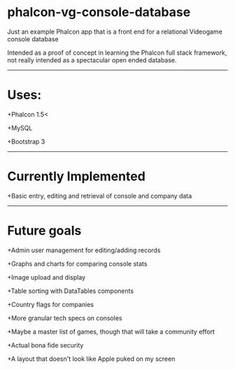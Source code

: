 phalcon-vg-console-database
===========================

Just an example Phalcon app that is a front end for a relational Videogame console database

Intended as a proof of concept in learning the Phalcon full stack framework, not really intended as a spectacular 
open ended database.
***
Uses:
===
+Phalcon 1.5<

+MySQL

+Bootstrap 3
***
Currently Implemented
====
+Basic entry, editing and retrieval of console and company data


***
Future goals
====
+Admin user management for editing/adding records

+Graphs and charts for comparing console stats

+Image upload and display

+Table sorting with DataTables components

+Country flags for companies

+More granular tech specs on consoles

+Maybe a master list of games, though that will take a community effort

+Actual bona fide security

+A layout that doesn't look like Apple puked on my screen
